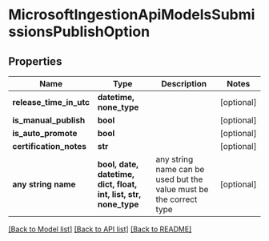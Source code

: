 # MicrosoftIngestionApiModelsSubmissionsPublishOption


## Properties
Name | Type | Description | Notes
------------ | ------------- | ------------- | -------------
**release_time_in_utc** | **datetime, none_type** |  | [optional] 
**is_manual_publish** | **bool** |  | [optional] 
**is_auto_promote** | **bool** |  | [optional] 
**certification_notes** | **str** |  | [optional] 
**any string name** | **bool, date, datetime, dict, float, int, list, str, none_type** | any string name can be used but the value must be the correct type | [optional]

[[Back to Model list]](../README.md#documentation-for-models) [[Back to API list]](../README.md#documentation-for-api-endpoints) [[Back to README]](../README.md)


